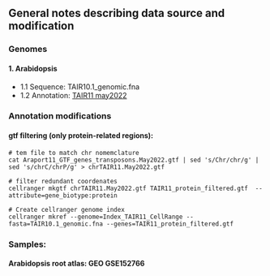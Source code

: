 ## General notes describing data source and modification

### Genomes 
#### 1. Arabidopsis
- 1.1 Sequence: TAIR10.1_genomic.fna 
- 1.2 Annotation: [TAIR11 may2022](https://www.arabidopsis.org/download/index-auto.jsp?dir=%2Fdownload_files%2FGenes%2FAraport11_genome_release)

### Annotation modifications
#### gtf filtering (only protein-related regions):

```
# tem file to match chr nomemclature
cat Araport11_GTF_genes_transposons.May2022.gtf | sed 's/Chr/chr/g' | sed 's/chrC/chrP/g' > chrTAIR11.May2022.gtf

# filter redundant coordenates 
cellranger mkgtf chrTAIR11.May2022.gtf TAIR11_protein_filtered.gtf  --attribute=gene_biotype:protein

# Create cellranger genome index
cellranger mkref --genome=Index_TAIR11_CellRange --fasta=TAIR10.1_genomic.fna --genes=TAIR11_protein_filtered.gtf

```

### Samples: 
#### Arabidopsis root atlas: GEO GSE152766
